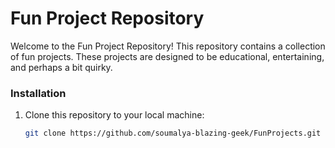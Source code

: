 # Fun Project Repository

Welcome to the Fun Project Repository!
This repository contains a collection of fun projects.
These projects are designed to be educational, entertaining, and perhaps a bit quirky.

### Installation

1. Clone this repository to your local machine:

   ```sh
   git clone https://github.com/soumalya-blazing-geek/FunProjects.git
